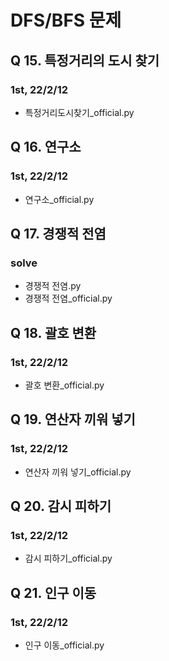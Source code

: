 # DFS/BFS 문제

## Q 15. 특정거리의 도시 찾기
### 1st, 22/2/12

- 특정거리도시찾기_official.py

## Q 16. 연구소
### 1st, 22/2/12

- 연구소_official.py

## Q 17. 경쟁적 전염
### solve

- 경쟁적 전염.py
- 경쟁적 전염_official.py

## Q 18. 괄호 변환
### 1st, 22/2/12

 - 괄호 변환_official.py

## Q 19. 연산자 끼워 넣기
### 1st, 22/2/12

 - 연산자 끼워 넣기_official.py

## Q 20. 감시 피하기
### 1st, 22/2/12

 - 감시 피하기_official.py

## Q 21. 인구 이동
### 1st, 22/2/12

 - 인구 이동_official.py